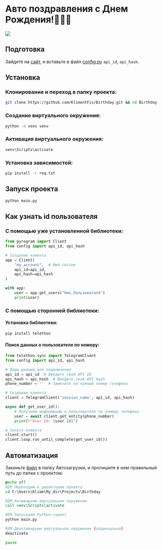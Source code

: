 # Авто поздравления с Днем Рождения!🥳🥳🥳

![](https://avatars.mds.yandex.net/i?id=d7e7a78150ce9795a9483c1bc1e0f98f_l-9097903-images-thumbs&n=13)

## Подготовка
Зайдите на [сайт](https://my.telegram.org), и вставьте в файл [config.py](config.py) `api_id`, `api_hash`.

## Установка

### Клонирование и переход в папку проекта:
```bash
git clone https://github.com/KlimentFis/Birthday.git && cd Birthday
```

### Создание виртуального окружения:
```bash
python -m venv venv
```

### Активация виртуального окружения:
```bash
venv\Scripts\activate
```

### Установка зависимостей:
```bash
pip install -r req.txt
```

## Запуск проекта
```bash
python main.py
```

## Как узнать id пользователя

### С помощью уже установленной библиотеки:
```python
from pyrogram import Client
from config import api_id, api_hash

# Создание клиента
app = Client(
    "my_account",  # Имя сессии
    api_id=api_id,
    api_hash=api_hash
)

with app:
    user = app.get_users("Ник_Пользователя")
    print(user)
```

### С помощью сторонней библиотеки:

#### Установка библиотеки:
```bash
pip install telethon
```

#### Поиск данных о пользователе по номеру:
```python
from telethon.sync import TelegramClient
from config import api_id, api_hash 

# Ваши данные для подключения
api_id = api_id  # Введите свой API ID
api_hash = api_hash  # Введите свой API Hash
phone_number = ''  # Замените на нужный номер телефона

# Создание клиента
client = TelegramClient('session_name', api_id, api_hash)

async def get_user_id():
    # Получаем информацию о пользователе по номеру телефона
    user = await client.get_entity(phone_number)
    print(f"User ID: {user.id}")

# Запуск клиента
client.start()
client.loop.run_until_complete(get_user_id())
```

## Автоматизация

Закиньте [файл](Birthday.bat) в папку Автозагрузки, и пропишите в нем правильный путь до папки с проектом:
```bat
@echo off
REM Переходим в директорию проекта
cd C:\Users\Klime\My_dir\Projects\Birthday

REM Активируем виртуальное окружение
call venv\Scripts\activate

REM Запускаем Python-скрипт
python main.py

REM Деактивируем виртуальное окружение (опционально)
deactivate

pause
